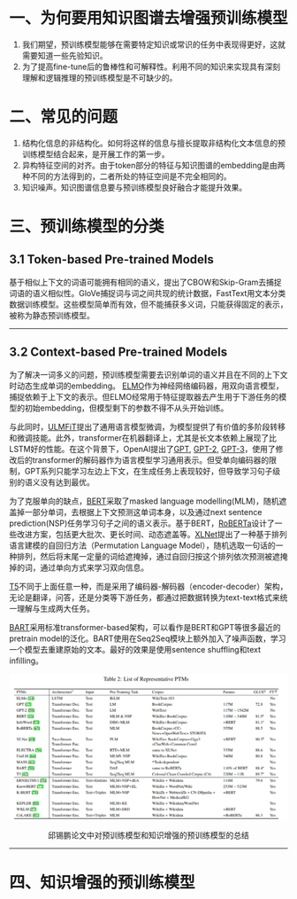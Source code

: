 # 一、为何要用知识图谱去增强预训练模型

1. 我们期望，预训练模型能够在需要特定知识或常识的任务中表现得更好，这就需要知道一些先验知识。
2. 为了提高fine-tune后的鲁棒性和可解释性。利用不同的知识来实现具有深刻理解和逻辑推理的预训练模型是不可缺少的。

# 二、常见的问题

1. 结构化信息的非结构化。如何将这样的信息与擅长提取非结构化文本信息的预训练模型结合起来，是开展工作的第一步。
2. 异构特征空间的对齐。由于token部分的特征与知识图谱的embedding是由两种不同的方法得到的，二者所处的特征空间是不完全相同的。
3. 知识噪声。知识图谱信息要与预训练模型良好融合才能提升效果。

# 三、预训练模型的分类

## 3.1 Token-based Pre-trained Models

基于相似上下文的词语可能拥有相同的语义，提出了CBOW和Skip-Gram去捕捉词语的语义相似性。GloVe捕捉词与词之间共现的统计数据，FastText用文本分类数据训练模型。这些模型简单而有效，但不能捕获多义词，只能获得固定的表示，被称为静态预训练模型。

---

## 3.2 Context-based Pre-trained Models

为了解决一词多义的问题，预训练模型需要去识别单词的语义并且在不同的上下文时动态生成单词的embedding。
[ELMO](./pretrain%20model/classical%20paper/ELMO.pdf)作为神经网络编码器，用双向语言模型，捕捉依赖于上下文的表示。但ELMO经常用于特征提取器去产生用于下游任务的模型的初始embedding，但模型剩下的参数不得不从头开始训练。

与此同时，[ULMFiT](./pretrain%20model/classical%20paper/ULMFiT.pdf)提出了通用语言模型微调，为模型提供了有价值的多阶段转移和微调技能。此外，transformer在机器翻译上，尤其是长文本依赖上展现了比LSTM好的性能。在这个背景下，OpenAI提出了[GPT](./pretrain%20model/classical%20paper/GPT.pdf), [GPT-2](./pretrain%20model/classical%20paper/GPT-2.pdf), [GPT-3](./pretrain%20model/classical%20paper/GPT-3.pdf)，使用了修改后的transformer的解码器作为语言模型学习通用表示。但受单向编码器的限制，GPT系列只能学习左边上下文，在生成任务上表现较好，但导致学习句子级别的语义没有达到最优。

为了克服单向的缺点，[BERT](./pretrain%20model/classical%20paper/BERT.pdf)采取了masked language modelling(MLM)，随机遮盖掉一部分单词，去根据上下文预测这单词本身，以及通过next sentence prediction(NSP)任务学习句子之间的语义表示。基于BERT，[RoBERTa](./pretrain%20model/classical%20paper/RoBERTa.pdf)设计了一些改进方案，包括更大批次、更长时间、动态遮盖等。[XLNet](./pretrain%20model/classical%20paper/XLNet.pdf)提出了一种基于排列语言建模的自回归方法（Permutation Language Model），随机选取一句话的一种排列，然后将末尾一定量的词给遮掩掉，通过自回归按这个排列依次预测被遮掩掉的词，通过单向方式来学习双向信息。

[T5](./pretrain%20model/classical%20paper/T5.pdf)不同于上面任意一种，而是采用了编码器-解码器（encoder-decoder）架构，无论是翻译，问答，还是分类等下游任务，都通过把数据转换为text-text格式来统一理解与生成两大任务。

[BART](./pretrain%20model/classical%20paper/BART.pdf)采用标准transformer-based架构，可以看作是BERT和GPT等很多最近的pretrain model的泛化。BART使用在Seq2Seq模块上额外加入了噪声函数，学习一个模型去重建原始的文本。最好的效果是使用sentence shuffling和text infilling。

![更多模型请看图片](./pretrain%20model/survey/qiu_pic1.png)
<center>邱锡鹏论文中对预训练模型和知识增强的预训练模型的总结</center>

---

# 四、知识增强的预训练模型